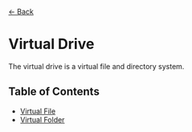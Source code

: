 [← Back](../README.md)

# Virtual Drive

The virtual drive is a virtual file and directory system.

## Table of Contents

- [Virtual File](./virtual-file/README.md)
- [Virtual Folder](./virtual-folder/README.md)
